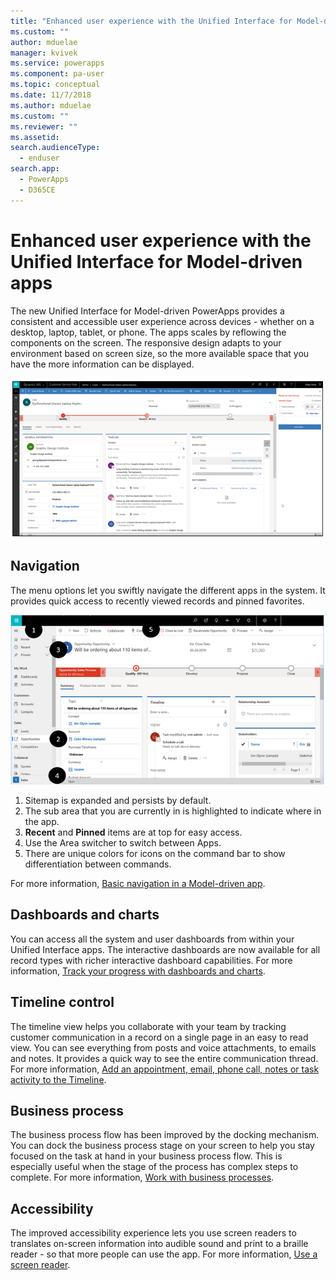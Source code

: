 ```yaml
---
title: "Enhanced user experience with the Unified Interface for Model-driven apps | MicrosoftDocs"
ms.custom: ""
author: mduelae
manager: kvivek
ms.service: powerapps
ms.component: pa-user
ms.topic: conceptual
ms.date: 11/7/2018
ms.author: mduelae
ms.custom: ""
ms.reviewer: ""
ms.assetid: 
search.audienceType: 
  - enduser
search.app: 
  - PowerApps
  - D365CE
---
```

#  Enhanced user experience with the Unified Interface for Model-driven apps 

The new Unified Interface for Model-driven PowerApps provides a consistent and accessible user experience across devices - whether on a desktop, laptop, tablet, or phone. The apps scales by reflowing the components on the screen. The responsive design adapts to your environment based on screen size, so the more available space that you have the more information can be displayed.

![Unified Interface adapts to screen](media/Reflow.png "Unified Interface adapts to screen")


## Navigation

The menu options let you swiftly navigate the different apps in the system. It provides quick access to recently viewed records and pinned favorites. 

![Modeldriven app nav](media/nav.png "Modeldriven app nav")

1. Sitemap is expanded and persists by default.
2. The sub area that you are currently in is highlighted to indicate where in the app.
3. **Recent** and **Pinned** items are at top for easy access. 
4. Use the Area switcher to switch between Apps.
5. There are unique colors for icons on the command bar to show differentiation between commands.

For more information, [Basic navigation in a Model-driven app](navigation.md).

## Dashboards and charts
You can access all the system and user dashboards from within your Unified Interface apps. The interactive dashboards are now available for all record types with richer interactive dashboard capabilities. For more information, [Track your progress with dashboards and charts](track-your-progress-with-dashboard-and-charts.md).

## Timeline control 
The timeline view helps you collaborate with your team by tracking customer communication in a record on a single page in an easy to read view. You can see everything from posts and voice attachments, to emails and notes. It provides a quick way to see the entire communication thread. For more information, [Add an appointment, email, phone call, notes or task activity to the Timeline](add-activities.md).

## Business process 
The business process flow has been improved by the docking mechanism. You can dock the business process stage on your screen to help you stay focused on the task at hand in your business process flow. This is especially useful when the stage of the process has complex steps to complete. For more information, [Work with business processes](work-with-business-processes.md).

## Accessibility
The improved accessibility experience lets you use screen readers to translates on-screen information into audible sound and print to a braille reader - so that more people can use the app. For more information, [Use a screen reader](screen-reader.md).
